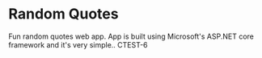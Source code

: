 # Random Quotes
Fun random quotes web app.  App is built using Microsoft's ASP.NET core framework and it's very simple..
CTEST-6
